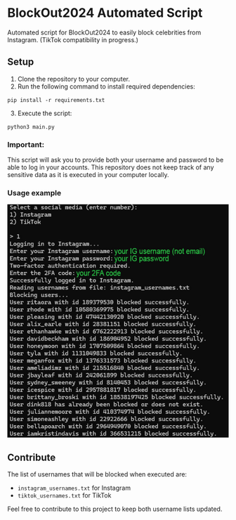 # BlockOut2024 Automated Script

Automated script for BlockOut2024 to easily block celebrities from Instagram. (TikTok compatibility in progress.)


## Setup

1. Clone the repository to your computer.
2. Run the following command to install required dependencies:

```shell
pip install -r requirements.txt
```

3. Execute the script:
```shell 
python3 main.py
```


### **Important**:
This script will ask you to provide both your username and password to be able to log in your accounts. 
This repository does not keep track of any sensitive data as it is executed in your computer locally. 


### Usage example

![example.jpg](resources/example.jpg)

## Contribute

The list of usernames that will be blocked when executed are:

- `instagram_usernames.txt` for Instagram
- `tiktok_usernames.txt` for TikTok

Feel free to contribute to this project to keep both username lists updated.
